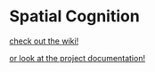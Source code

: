 Spatial Cognition
===========

[check out the wiki!](https://github.com/bmoffatt/spatial-cognition-2013/wiki)

[or look at the project documentation!](DOCUMENTATION.md)
